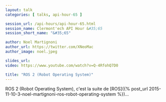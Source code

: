 ```yaml
---
layout: talk
categories: [ talks, api-hour-65 ]

session_url: /api-hours/api-hour-65.html
session_name: Clermont'ech API Hour &#35;65
session_short_name: "&#35;65"

author: Noel Martignoni
author_url: https://twitter.com/XNeoMac
author_image: noel.jpeg

slides_url:
video: https://www.youtube.com/watch?v=Q-4RfohQ7D0

title: "ROS 2 (Robot Operating System)"
---
```


ROS 2 (Robot Operating System), c'est la suite de
[ROS]({% post_url 2015-11-10-3-noel-martignoni-ros-robot-operating-system %})...
